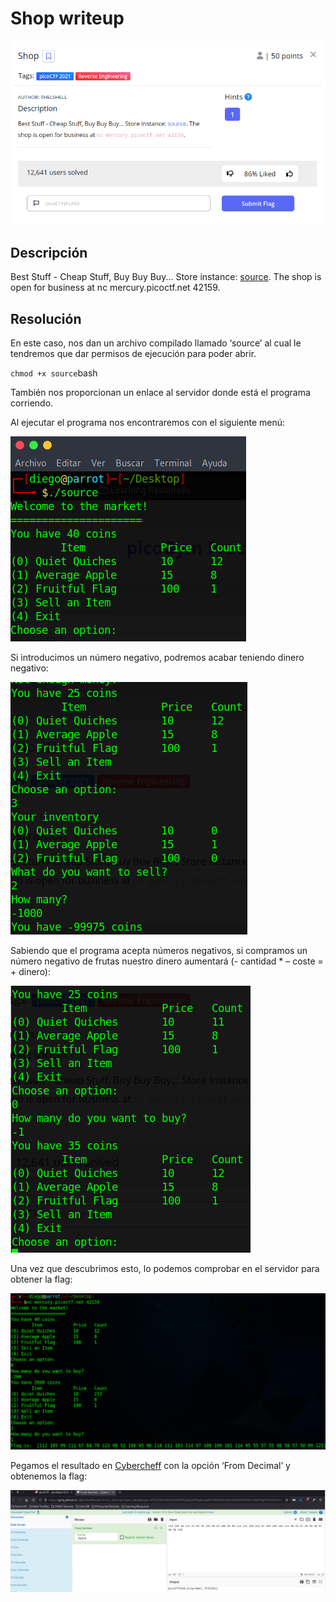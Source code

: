 # Shop writeup

![Descripcion del CTF](img/description.png)  

## Descripción

Best Stuff - Cheap Stuff, Buy Buy Buy... Store instance: [source](https://mercury.picoctf.net/static/a94b408ab46e6bd72f915d68be8aebc0/source). The shop is open for business at nc mercury.picoctf.net 42159.

## Resolución
En este caso, nos dan un archivo compilado llamado ‘source’ al cual le tendremos que dar permisos de ejecución para poder abrir.

`chmod +x source`bash

También nos proporcionan un enlace al servidor donde está el programa corriendo.

Al ejecutar el programa nos encontraremos con el siguiente menú:

![Imagen de source](img/program1.png)

Si introducimos un número negativo, podremos acabar teniendo dinero negativo:

![Imagen de source](img/program2.png)

Sabiendo que el programa acepta números negativos, si compramos un número negativo de frutas nuestro dinero aumentará (- cantidad * – coste = + dinero):

![Imagen de source](img/program3.png)

Una vez que descubrimos esto, lo podemos comprobar en el servidor para obtener la flag:

![Imagen de source](img/program4.png)

Pegamos el resultado en [Cybercheff](https://gchq.github.io/CyberChef/) con la opción ‘From Decimal’ y obtenemos la flag:

![Cybercheff](img/cybercheff.png)